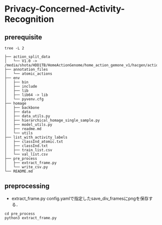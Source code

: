 # Privacy-Concerned-Activity-Recognition

## prerequisite

```shell
tree -L 2
```

```shell
├── action_split_data
│   └── V1.0 -> /media/shota/HDD1TB/HomeActionGenome/home_action_gemone_v1/hacgen/action_split_data/V1.0
├── annotation_files
│   └── atomic_actions
├── env
│   ├── bin
│   ├── include
│   ├── lib
│   ├── lib64 -> lib
│   └── pyvenv.cfg
├── homage
│   ├── backbone
│   ├── data
│   ├── data_utils.py
│   ├── hierarchical_homage_single_sample.py
│   ├── model_utils.py
│   ├── readme.md
│   └── utils
├── list_with_activity_labels
│   ├── classInd_atomic.txt
│   ├── classInd.txt
│   ├── train_list.csv
│   └── val_list.csv
├── pre_process
│   ├── extract_frame.py
│   └── write_csv.py
└── README.md

```
## preprocessing

- extract_frame.py
  config.yamlで指定したsave_div_framesにpngを保存する．
```shell
cd pre_process
python3 extract_frame.py
```
